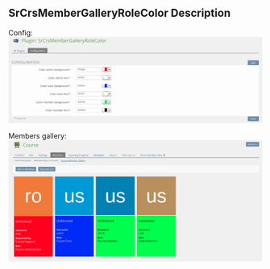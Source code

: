 ## SrCrsMemberGalleryRoleColor Description

Config:
![Config](./images/config.png)

Members gallery:
![Members gallery](./images/members_gallery.png)
